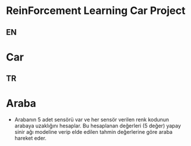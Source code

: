 # ReinForcement Learning Car Project

## EN

# Car




## TR

# Araba

- Arabanın 5 adet sensörü var ve her sensör verilen renk kodunun arabaya uzaklığını hesaplar. Bu hesaplanan değerleri (5 değer) yapay sinir ağı modeline verip elde edilen tahmin değerlerine göre araba hareket eder.

